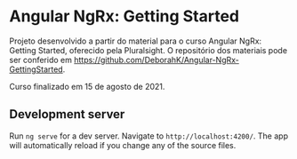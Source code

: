 # Angular NgRx: Getting Started

Projeto desenvolvido a partir do material para o curso Angular NgRx: Getting Started, oferecido pela Pluralsight. O repositório dos materiais pode ser conferido em <https://github.com/DeborahK/Angular-NgRx-GettingStarted>.

Curso finalizado em 15 de agosto de 2021.

## Development server

Run `ng serve` for a dev server. Navigate to `http://localhost:4200/`. The app will automatically reload if you change any of the source files.
